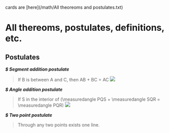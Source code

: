 cards are [here](/math/All theoreoms and postulates.txt)
# All thereoms, postulates, definitions, etc.

## Postulates

***$ Segment addition postulate***
> If B is between A and C, then AB + BC = AC
> <img src="https://study.com/cimages/multimages/16/segment_addition_postulate-_diagram_1.png">

***$ Angle addition postulate***
> If S in the interior of \(\measuredangle PQS + \measuredangle SQR = \measuredangle PQR\)
> <img src="https://d138zd1ktt9iqe.cloudfront.net/media/seo_landing_files/angle-addition-postulate-1633338379.pngv">

***$ Two point postulate***
> Through any two points exists one line.
